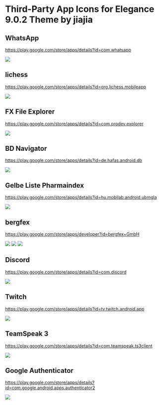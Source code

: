 # Third-Party App Icons for Elegance 9.0.2 Theme by jiajia

## WhatsApp
https://play.google.com/store/apps/details?id=com.whatsapp 

<image src="https://raw.githubusercontent.com/MadameSolette/HUAWEI/master/Icons/Elegance%209.0.2/com.whatsapp.png">

## lichess
https://play.google.com/store/apps/details?id=org.lichess.mobileapp

<image src="https://raw.githubusercontent.com/MadameSolette/HUAWEI/master/Icons/Elegance%209.0.2/org.lichess.mobileapp.png">

## FX File Explorer
https://play.google.com/store/apps/details?id=com.prodev.explorer 

<image src="https://raw.githubusercontent.com/MadameSolette/HUAWEI/master/Icons/Elegance%209.0.2/com.prodev.explorer.png">

## BD Navigator
https://play.google.com/store/apps/details?id=de.hafas.android.db

<image src="https://raw.githubusercontent.com/MadameSolette/HUAWEI/master/Icons/Elegance%209.0.2/de.hafas.android.db.png">

## Gelbe Liste Pharmaindex
https://play.google.com/store/apps/details?id=hu.mobilab.android.ubmgla

<image src="https://raw.githubusercontent.com/MadameSolette/HUAWEI/master/Icons/Elegance%209.0.2/hu.mobilab.android.ubmgla.png">

## bergfex
https://play.google.com/store/apps/developer?id=bergfex+GmbH

<image src="https://github.com/MadameSolette/HUAWEI/blob/master/Icons/Elegance%209.0.2/com.bergfex.mobile.weather.png"> <image src="https://github.com/MadameSolette/HUAWEI/blob/master/Icons/Elegance%209.0.2/com.bergfex.tour.png"> <image src="https://github.com/MadameSolette/HUAWEI/blob/master/Icons/Elegance%209.0.2/com.bergfex.mobile.android.png">

## Discord
https://play.google.com/store/apps/details?id=com.discord

<image src="https://github.com/MadameSolette/HUAWEI/blob/master/Icons/Elegance%209.0.2/com.discord.png">

## Twitch
https://play.google.com/store/apps/details?id=tv.twitch.android.app

<image src="https://github.com/MadameSolette/HUAWEI/blob/master/Icons/Elegance%209.0.2/tv.twitch.android.app.png">

## TeamSpeak 3
https://play.google.com/store/apps/details?id=com.teamspeak.ts3client

<image src="https://github.com/MadameSolette/HUAWEI/blob/master/Icons/Elegance%209.0.2/com.teamspeak.ts3client.png">

## Google Authenticator
https://play.google.com/store/apps/details?id=com.google.android.apps.authenticator2

<image src="https://github.com/MadameSolette/HUAWEI/blob/master/Icons/Elegance%209.0.2/com.google.android.apps.authenticator2.png">
